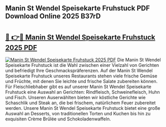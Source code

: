 ## Manin St Wendel Speisekarte Fruhstuck PDF Download Online 2025 B37rD

# <h2><a href="http://gc5hm5p.nevu.top/?p=Manin+St+Wendel+Speisekarte+Fruhstuck">🔗 👉🔴 Manin St Wendel Speisekarte Fruhstuck 2025 PDF</a></h2>

[![Manin St Wendel Speisekarte Fruhstuck 2025 PDF](https://i.imgur.com/dBaPXMq.png)](http://gc5hm5p.nevu.top/?p=Manin+St+Wendel+Speisekarte+Fruhstuck)
Die Manin St Wendel Speisekarte Fruhstuck ist die Wahl zwischen einer Vielzahl von Gerichten und befriedigt Ihre Geschmackspräferenzen. Auf der Manin St Wendel Speisekarte Fruhstuck unseres Restaurants stehen viele frische Gemüse und Früchte, mit denen Sie leichte und frische Salate zubereiten können. Für Fleischliebhaber gibt es auf unserer Manin St Wendel Speisekarte Fruhstuck eine Auswahl an Gerichten: Rindfleisch, Schweinefleisch, Huhn und Fisch. Unseren Auserwählten bieten wir köstliche Gerichte wie Schaschlik und Steak an, die bei frischem, natürlichem Feuer zubereitet werden. Unsere Manin St Wendel Speisekarte Fruhstuck bietet eine große Auswahl an Desserts, von traditionellen Torten und Kuchen bis hin zu exquisiten Crème Brûlée und Schokoladenwaffeln.
